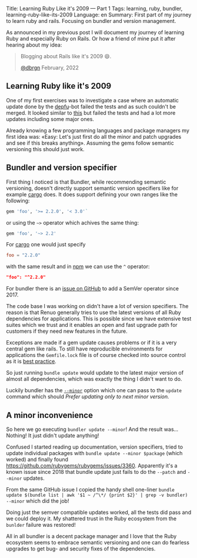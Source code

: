 Title: Learning Ruby Like it's 2009 — Part 1
Tags: learning, ruby, bundler, learning-ruby-like-its-2009
Language: en
Summary: First part of my journey to learn ruby and rails. Focusing on bundler and version management.

As announced in my previous post I will document my journey of learning Ruby
and especially Ruby on Rails. Or how a friend of mine put it after hearing
about my idea:

> Blogging about Rails like it's 2009 😄.
>
> [@dbrgn](https://blog.dbrgn.ch/about/) February, 2022

## Learning Ruby like it's 2009

One of my first exercises was to investigate a case where an automatic update
done by the [depfu](https://depfu.com/)-bot failed the tests and as such
couldn't be merged. It looked similar to
[this](https://github.com/renuo/pingen-client/pull/15) but failed the tests and
had a lot more updates including some major ones.

Already knowing a few programming languages and package managers my first idea
was: «Easy: Let's just first do all the minor and patch upgrades and see if
this breaks anything». Assuming the gems follow semantic versioning this should
just work.

## Bundler and version specifier

First thing I noticed is that Bundler, while recommending semantic versioning,
doesn't directly support semantic version specifiers like for example
[cargo](https://doc.rust-lang.org/cargo/reference/semver.html) does. It does
support defining your own ranges like the following:
```ruby
gem 'foo', '>= 2.2.0', '< 3.0'`
```
or using the `~>` operator which achives the same thing:
```ruby
gem 'foo', '~> 2.2'
```

For
[cargo](https://doc.rust-lang.org/cargo/reference/resolver.html#semver-compatibility)
one would just specify
```toml
foo = "2.2.0"
```
with the same result and in
[npm](https://docs.npmjs.com/about-semantic-versioning) we can use the `^`
operator:
```json
"foo": "^2.2.0"
```
For bundler there is an [issue on
GitHub](https://github.com/rubygems/rubygems/issues/1919) to add a SemVer
operator since 2017.

The code base I was working on didn't have a lot of version specifiers. The
reason is that Renuo generally tries to use the latest versions of all Ruby
dependencies for applications. This is possible since we have extensive test
suites which we trust and it enables an open and fast upgrade path for
customers if they need new features in the future.

Exceptions are made if a gem update causes problems or if it is a very central
gem like rails. To still have reproducible environments for applications the
`Gemfile.lock` file is of course checked into source control as it is [best
practice](https://yehudakatz.com/2010/12/16/clarifying-the-roles-of-the-gemspec-and-gemfile/).

So just running `bundle update` would update to the latest major version of
almost all dependencies, which was exactly the thing I didn't want to do.

Luckily bundler has the
[`--minor`](https://bundler.io/v2.3/man/bundle-update.1.html) option which one
can pass to the `update` command which should *Prefer updating only to next
minor version.*

## A minor inconvenience

So here we go executing `bundler update --minor`! And the result was...
Nothing! It just didn't update anything!

Confused I started reading up documentation, version specifiers, tried to
update individual packages with `bundle update --minor $package` (which worked)
and finally found <https://github.com/rubygems/rubygems/issues/3360>. Apparently
it's a known issue since 2018 that bundle update just fails to do the `--patch`
and `--minor` updates.

From the same GitHub issue I copied the handy shell one-liner `bundle update
$(bundle list | awk '$1 ~ /^\*/ {print $2}' | grep -v bundler) --minor` which
did the job!

Doing just the semver compatible updates worked, all the tests did pass and we
could deploy it. My shattered trust in the Ruby ecosystem from the `bunlder`
failure was restored!

All in all bundler is a decent package manager and I love that the Ruby
ecosystem seems to embrace semantic versioning and one can do fearless upgrades
to get bug- and security fixes of the dependencies.

